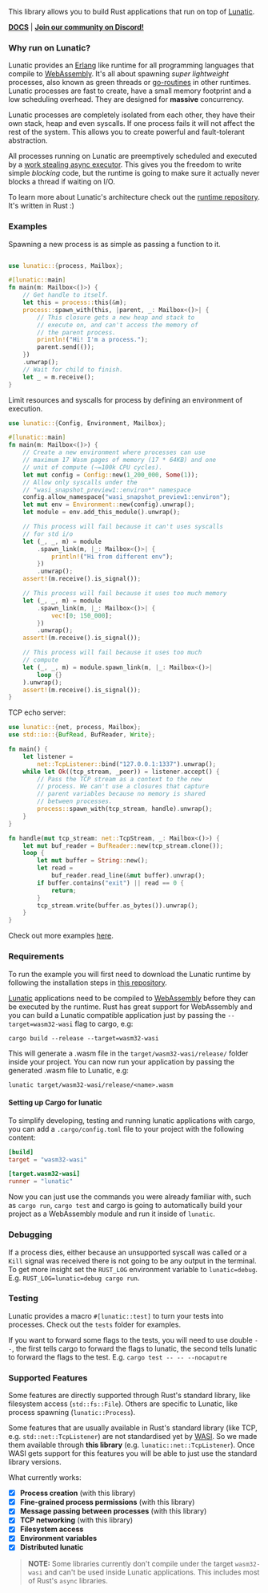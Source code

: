 This library allows you to build Rust applications that run on top of [Lunatic][1].

[**DOCS**](https://docs.rs/lunatic/latest/lunatic/) |
[**Join our community on Discord!**](https://discord.gg/b7zDqpXpB4)

### Why run on Lunatic?

Lunatic provides an [Erlang][2] like runtime for all programming languages that compile to
[WebAssembly][3]. It's all about spawning _super lightweight_ processes, also known as green
threads or [go-routines][5] in other runtimes. Lunatic processes are fast to create, have a small
memory footprint and a low scheduling overhead. They are designed for **massive** concurrency.

Lunatic processes are completely isolated from each other, they have their own stack, heap and even
syscalls. If one process fails it will not affect the rest of the system. This allows you to create
powerful and fault-tolerant abstraction.

All processes running on Lunatic are preemptively scheduled and executed by a
[work stealing async executor][6]. This gives you the freedom to write simple _blocking_ code, but
the runtime is going to make sure it actually never blocks a thread if waiting on I/O.

To learn more about Lunatic's architecture check out the [runtime repository][1]. It's written in
Rust :)

### Examples

Spawning a new process is as simple as passing a function to it.

```rust

use lunatic::{process, Mailbox};

#[lunatic::main]
fn main(m: Mailbox<()>) {
    // Get handle to itself.
    let this = process::this(&m);
    process::spawn_with(this, |parent, _: Mailbox<()>| {
        // This closure gets a new heap and stack to
        // execute on, and can't access the memory of
        // the parent process.
        println!("Hi! I'm a process.");
        parent.send(());
    })
    .unwrap();
    // Wait for child to finish.
    let _ = m.receive();
}
```

Limit resources and syscalls for process by defining an environment of execution.

```rust
use lunatic::{Config, Environment, Mailbox};

#[lunatic::main]
fn main(m: Mailbox<()>) {
    // Create a new environment where processes can use
    // maximum 17 Wasm pages of memory (17 * 64KB) and one
    // unit of compute (~=100k CPU cycles).
    let mut config = Config::new(1_200_000, Some(1));
    // Allow only syscalls under the
    // "wasi_snapshot_preview1::environ*" namespace
    config.allow_namespace("wasi_snapshot_preview1::environ");
    let mut env = Environment::new(config).unwrap();
    let module = env.add_this_module().unwrap();

    // This process will fail because it can't uses syscalls
    // for std i/o
    let (_, _, m) = module
        .spawn_link(m, |_: Mailbox<()>| {
            println!("Hi from different env");
        })
        .unwrap();
    assert!(m.receive().is_signal());

    // This process will fail because it uses too much memory
    let (_, _, m) = module
        .spawn_link(m, |_: Mailbox<()>| {
            vec![0; 150_000];
        })
        .unwrap();
    assert!(m.receive().is_signal());

    // This process will fail because it uses too much
    // compute
    let (_, _, m) = module.spawn_link(m, |_: Mailbox<()>|
        loop {}
    ).unwrap();
    assert!(m.receive().is_signal());
}
```

TCP echo server:

```rust
use lunatic::{net, process, Mailbox};
use std::io::{BufRead, BufReader, Write};

fn main() {
    let listener =
        net::TcpListener::bind("127.0.0.1:1337").unwrap();
    while let Ok((tcp_stream, _peer)) = listener.accept() {
        // Pass the TCP stream as a context to the new
        // process. We can't use a closures that capture
        // parent variables because no memory is shared
        // between processes.
        process::spawn_with(tcp_stream, handle).unwrap();
    }
}

fn handle(mut tcp_stream: net::TcpStream, _: Mailbox<()>) {
    let mut buf_reader = BufReader::new(tcp_stream.clone());
    loop {
        let mut buffer = String::new();
        let read =
            buf_reader.read_line(&mut buffer).unwrap();
        if buffer.contains("exit") || read == 0 {
            return;
        }
        tcp_stream.write(buffer.as_bytes()).unwrap();
    }
}

```

Check out more examples [here](https://github.com/lunatic-solutions/rust-lib/tree/main/examples).

### Requirements

To run the example you will first need to download the Lunatic runtime by following the
installation steps in [this repository][1].

[Lunatic][1] applications need to be compiled to [WebAssembly][3] before they can be executed by
the runtime. Rust has great support for WebAssembly and you can build a Lunatic compatible application
just by passing the `--target=wasm32-wasi` flag to cargo, e.g:

```
cargo build --release --target=wasm32-wasi
```

This will generate a .wasm file in the `target/wasm32-wasi/release/` folder inside your project.
You can now run your application by passing the generated .wasm file to Lunatic, e.g:

```
lunatic target/wasm32-wasi/release/<name>.wasm
```

#### Setting up Cargo for lunatic

To simplify developing, testing and running lunatic applications with cargo, you can add a
`.cargo/config.toml` file to your project with the following content:

```toml
[build]
target = "wasm32-wasi"

[target.wasm32-wasi]
runner = "lunatic"
```

Now you can just use the commands you were already familiar with, such as `cargo run`, `cargo test`
and cargo is going to automatically build your project as a WebAssembly module and run it inside of
`lunatic`.

### Debugging

If a process dies, either because an unsupported syscall was called or a `Kill` signal was received
there is not going to be any output in the terminal. To get more insight set the `RUST_LOG`
environment variable to `lunatic=debug`. E.g. `RUST_LOG=lunatic=debug cargo run`.

### Testing

Lunatic provides a macro `#[lunatic::test]` to turn your tests into processes. Check out the
`tests` folder for examples.

If you want to forward some flags to the tests, you will need to use double `--`, the first
tells cargo to forward the flags to lunatic, the second tells lunatic to forward the flags to the
test. E.g. `cargo test -- -- --nocaputre`

### Supported Features

Some features are directly supported through Rust's standard library, like filesystem access
(`std::fs::File`). Others are specific to Lunatic, like process spawning (`lunatic::Process`).

Some features that are usually available in Rust's standard library (like TCP, e.g.
`std::net::TcpListener`) are not standardised yet by [WASI][4]. So we made them available through
**this library** (e.g. `lunatic::net::TcpListener`). Once WASI gets support for this features you
will be able to just use the standard library versions.

What currently works:

- [x] **Process creation** (with this library)
- [x] **Fine-grained process permissions** (with this library)
- [x] **Message passing between processes** (with this library)
- [x] **TCP networking** (with this library)
- [x] **Filesystem access**
- [x] **Environment variables**
- [x] **Distributed lunatic**

> **NOTE:**
> Some libraries currently don't compile under the target `wasm32-wasi` and can't be used inside
> Lunatic applications. This includes most of Rust's `async` libraries.

[1]: https://github.com/lunatic-solutions/lunatic
[2]: https://www.erlang.org/
[3]: https://webassembly.org/
[4]: https://wasi.dev/
[5]: https://golangbot.com/goroutines
[6]: https://tokio.rs/
